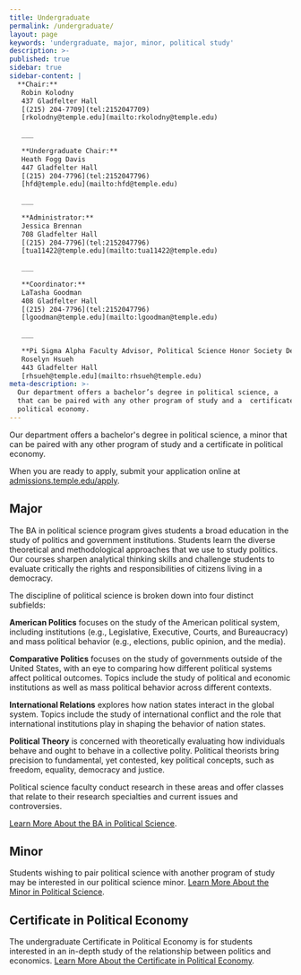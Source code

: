 ```yaml
---
title: Undergraduate
permalink: /undergraduate/
layout: page
keywords: 'undergraduate, major, minor, political study'
description: >- 
published: true
sidebar: true
sidebar-content: |
  **Chair:**  
   Robin Kolodny  
   437 Gladfelter Hall  
   [(215) 204-7709](tel:2152047709)  
   [rkolodny@temple.edu](mailto:rkolodny@temple.edu)  
   
   ___
   
   **Undergraduate Chair:**  
   Heath Fogg Davis  
   447 Gladfelter Hall  
   [(215) 204-7796](tel:2152047796)  
   [hfd@temple.edu](mailto:hfd@temple.edu)  
   
   ___
   
   **Administrator:**  
   Jessica Brennan  
   708 Gladfelter Hall  
   [(215) 204-7796](tel:2152047796)  
   [tua11422@temple.edu](mailto:tua11422@temple.edu)  
      
   ___
   
   **Coordinator:**  
   LaTasha Goodman  
   408 Gladfelter Hall  
   [(215) 204-7796](tel:2152047796)  
   [lgoodman@temple.edu](mailto:lgoodman@temple.edu)  
      
   ___
   
   **Pi Sigma Alpha Faculty Advisor, Political Science Honor Society Delta Rho Chapter:**  
   Roselyn Hsueh  
   443 Gladfelter Hall  
   [rhsueh@temple.edu](mailto:rhsueh@temple.edu)  
meta-description: >-
  Our department offers a bachelor’s degree in political science, a     minor
  that can be paired with any other program of study and a  certificate in
  political economy.
---
```

Our department offers a bachelor's degree in political science, a minor that can be paired with any other program of study and a certificate in political economy. 

When you are ready to apply, submit your application online at [admissions.temple.edu/apply](http://admissions.temple.edu/apply).

## Major
The BA in political science program gives students a broad education in the study of politics and government institutions. Students learn the diverse theoretical and methodological approaches that we use to study politics. Our courses sharpen analytical thinking skills and challenge students to evaluate critically the rights and responsibilities of citizens living in a democracy.

The discipline of political science is broken down into four distinct subfields:

**American Politics** focuses on the study of the American political system, including institutions (e.g., Legislative, Executive, Courts, and Bureaucracy) and mass political behavior (e.g., elections, public opinion, and the media).

**Comparative Politics** focuses on the study of governments outside of the United States, with an eye to comparing how different political systems affect political outcomes. Topics include the study of political and economic institutions as well as mass political behavior across different contexts.

**International Relations** explores how nation states interact in the global system. Topics include the study of international conflict and the role that international institutions play in shaping the behavior of nation states.

**Political Theory** is concerned with theoretically evaluating how individuals behave and ought to behave in a collective polity. Political theorists bring precision to fundamental, yet contested, key political concepts, such as freedom, equality, democracy and justice.

Political science faculty conduct research in these areas and offer classes that relate to their research specialties and current issues and controversies.

[Learn More About the BA in Political Science](http://bulletin.temple.edu/undergraduate/liberal-arts/political-science/ba-political-science/).

## Minor
Students wishing to pair political science with another program of study may be interested in our political science minor.
[Learn More About the Minor in Political Science](http://bulletin.temple.edu/undergraduate/liberal-arts/political-science/minor-political-science/).

## Certificate in Political Economy
The undergraduate Certificate in Political Economy is for students interested in an in-depth study of the relationship between politics and economics.
[Learn More About the Certificate in Political Economy](http://bulletin.temple.edu/undergraduate/liberal-arts/economics/certificate-political-economy/).
